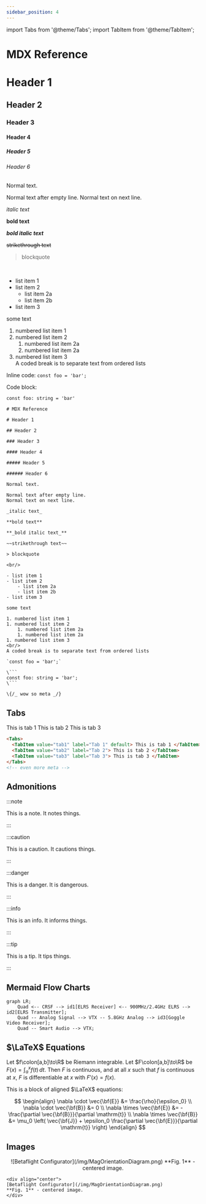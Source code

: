 ```yaml
---
sidebar_position: 4
---
```


import Tabs from '@theme/Tabs';
import TabItem from '@theme/TabItem';

# MDX Reference

# Header 1

## Header 2

### Header 3

#### Header 4

##### Header 5

###### Header 6

Normal text.

Normal text after empty line.
Normal text on next line.

_italic text_

**bold text**

**_bold italic text_**

~~strikethrough text~~

> blockquote

<br/>

- list item 1
- list item 2
  - list item 2a
  - list item 2b
- list item 3

some text

1. numbered list item 1
1. numbered list item 2
   1. numbered list item 2a
   1. numbered list item 2a
1. numbered list item 3
   <br/>
   A coded break is to separate text from ordered lists

Inline code: `const foo = 'bar';`

Code block:

```
const foo: string = 'bar'
```

````
# MDX Reference

# Header 1

## Header 2

### Header 3

#### Header 4

##### Header 5

###### Header 6

Normal text.

Normal text after empty line.
Normal text on next line.

_italic text_

**bold text**

**_bold italic text_**

~~strikethrough text~~

> blockquote

<br/>

- list item 1
- list item 2
    - list item 2a
    - list item 2b
- list item 3

some text

1. numbered list item 1
1. numbered list item 2
    1. numbered list item 2a
    1. numbered list item 2a
1. numbered list item 3
<br/>
A coded break is to separate text from ordered lists

`const foo = 'bar';`

\```
const foo: string = 'bar';
\```

\{/_ wow so meta _/}
````

## Tabs

<Tabs>
	<TabItem value="tab1" label="Tab 1" default>
		This is tab 1
	</TabItem>
	<TabItem value="tab2" label="Tab 2">
		This is tab 2
	</TabItem>
	<TabItem value="tab3" label="Tab 3">
		This is tab 3
	</TabItem>
</Tabs>

```html
<Tabs>
  <TabItem value="tab1" label="Tab 1" default> This is tab 1 </TabItem>
  <TabItem value="tab2" label="Tab 2"> This is tab 2 </TabItem>
  <TabItem value="tab3" label="Tab 3"> This is tab 3 </TabItem>
</Tabs>
<!-- even more meta -->
```

## Admonitions

:::note

This is a note. It notes things.

:::

:::caution

This is a caution. It cautions things.

:::

:::danger

This is a danger. It is dangerous.

:::

:::info

This is an info. It informs things.

:::

:::tip

This is a tip. It tips things.

:::

## Mermaid Flow Charts

```mermaid
graph LR;
	Quad <-- CRSF --> id1[ELRS Receiver] <-- 900MHz/2.4GHz ELRS --> id2[ELRS Transmitter];
	Quad -- Analog Signal --> VTX -- 5.8GHz Analog --> id3[Goggle Video Receiver];
	Quad -- Smart Audio --> VTX;
```

## $\LaTeX$ Equations

Let $f\colon[a,b]\to\R$ be Riemann integrable. Let $F\colon[a,b]\to\R$ be
$F(x)=\int_{a}^{x} f(t)\,dt$. Then $F$ is continuous, and at all $x$ such that
$f$ is continuous at $x$, $F$ is differentiable at $x$ with $F'(x)=f(x)$.

This is a block of aligned $\LaTeX$ equations:

$$
\begin{align}
    \nabla \cdot \vec{\bf{E}} &= \frac{\rho}{\epsilon_0} \\
    \nabla \cdot \vec{\bf{B}} &= 0 \\
    \nabla \times \vec{\bf{E}} &= - \frac{\partial \vec{\bf{B}}}{\partial \mathrm{t}} \\
    \nabla \times \vec{\bf{B}} &= \mu_0 \left( \vec{\bf{J}} + \epsilon_0 \frac{\partial \vec{\bf{E}}}{\partial \mathrm{t}} \right)
\end{align}
$$

## Images

<div align="center">
 ![Betaflight Configurator](/img/MagOrientationDiagram.png)
**Fig. 1** - centered image.
</div>
 
 ```
<div align="center">
[Betaflight Configurator](/img/MagOrientationDiagram.png)
**Fig. 1** - centered image.
</div>
 ```
